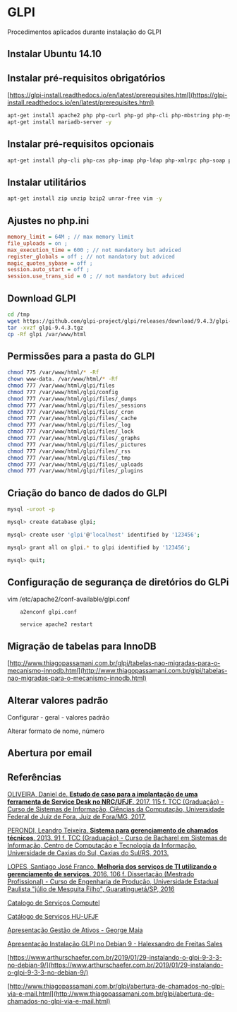 # GLPI

Procedimentos aplicados durante instalação do GLPI

## Instalar Ubuntu 14.10

## **Instalar pré-requisitos obrigatórios**

[https://glpi-install.readthedocs.io/en/latest/prerequisites.html](https://glpi-install.readthedocs.io/en/latest/prerequisites.html)

```bash
apt-get install apache2 php php-curl php-gd php-cli php-mbstring php-mysql php-xml -y  
apt-get install mariadb-server -y

```

## **Instalar pré-requisitos opcionais**

```bash
apt-get install php-cli php-cas php-imap php-ldap php-xmlrpc php-soap php-snmp php-apcu -y
```

## **Instalar utilitários**

```bash
apt-get install zip unzip bzip2 unrar-free vim -y
```

## **Ajustes no php.ini**

```ini
memory_limit = 64M ; // max memory limit  
file_uploads = on ;  
max_execution_time = 600 ; // not mandatory but adviced  
register_globals = off ; // not mandatory but adviced  
magic_quotes_sybase = off ;  
session.auto_start = off ;  
session.use_trans_sid = 0 ; // not mandatory but adviced

```

## **Download GLPI**

```bash
cd /tmp  
wget https://github.com/glpi-project/glpi/releases/download/9.4.3/glpi-9.4.3.tgz 
tar -xvzf glpi-9.4.3.tgz  
cp -Rf glpi /var/www/html

```

## **Permissões para a pasta do GLPI**

```bash
chmod 775 /var/www/html/* -Rf
chown www-data. /var/www/html/* -Rf
chmod 777 /var/www/html/glpi/files
chmod 777 /var/www/html/glpi/config
chmod 777 /var/www/html/glpi/files/_dumps
chmod 777 /var/www/html/glpi/files/_sessions
chmod 777 /var/www/html/glpi/files/_cron
chmod 777 /var/www/html/glpi/files/_cache
chmod 777 /var/www/html/glpi/files/_log
chmod 777 /var/www/html/glpi/files/_lock
chmod 777 /var/www/html/glpi/files/_graphs
chmod 777 /var/www/html/glpi/files/_pictures
chmod 777 /var/www/html/glpi/files/_rss
chmod 777 /var/www/html/glpi/files/_tmp
chmod 777 /var/www/html/glpi/files/_uploads
chmod 777 /var/www/html/glpi/files/_plugins
```

## **Criação do banco de dados do GLPI**

```bash
mysql -uroot -p  

mysql> create database glpi;

mysql> create user 'glpi'@'localhost' identified by '123456';

mysql> grant all on glpi.* to glpi identified by '123456';

mysql> quit;

```

## **Configuração de segurança de diretórios do GLPi**

 vim /etc/apache2/conf-available/glpi.conf

        a2enconf glpi.conf
    
        service apache2 restart

## Migração de tabelas para InnoDB

[http://www.thiagopassamani.com.br/glpi/tabelas-nao-migradas-para-o-mecanismo-innodb.html](http://www.thiagopassamani.com.br/glpi/tabelas-nao-migradas-para-o-mecanismo-innodb.html)

## Alterar valores padrão

Configurar - geral - valores padrão

Alterar formato de nome, número


## Abertura por email


## Referências

[OLIVEIRA, Daniel de. **Estudo de caso para a implantação de uma ferramenta de Service Desk no NRC/UFJF**. 2017. 115 f. TCC (Graduação) - Curso de Sistemas de Informação, Ciências da Computação, Universidade Federal de Juiz de Fora, Juiz de Fora/MG, 2017.](docs/TCC_danieldeoliveira.pdf)

[PERONDI, Leandro Teixeira. **Sistema para gerenciamento de chamados técnicos**. 2013. 91 f. TCC (Graduação) - Curso de Bacharel em Sistemas de Informação, Centro de Computação e Tecnologia da Informação, Universidade de Caxias do Sul, Caxias do Sul/RS, 2013.](docs/TCC_leandroteixeiraperondi.pdf)

[LOPES, Santiago José Franco. **Melhoria dos serviços de TI utilizando o gerenciamento de serviços**. 2016. 106 f. Dissertação (Mestrado Profissional) - Curso de Engenharia de Produção, Universidade Estadual Paulista "júlio de Mesquita Filho", Guaratinguetá/SP, 2016](docs/TCC_santianojosefrancolopes.pdf)

[Catalogo de Serviços Computel](docs/Catalogo_de_Servicos_Computel.pdf)

[Catálogo de Serviços HU-UFJF](docs/Catalogo_Servicos_HU-UFJF.pdf)

[Apresentação Gestão de Ativos - George Maia](docs/Gestao_de_ativos_georgemaia.pdf)

[Apresentação Instalação GLPI no Debian 9 - Halexsandro de Freitas Sales](https://pt.slideshare.net/halexsandro/glpi-debian-9)

[https://www.arthurschaefer.com.br/2019/01/29-instalando-o-glpi-9-3-3-no-debian-9/](https://www.arthurschaefer.com.br/2019/01/29-instalando-o-glpi-9-3-3-no-debian-9/)

[http://www.thiagopassamani.com.br/glpi/abertura-de-chamados-no-glpi-via-e-mail.html](http://www.thiagopassamani.com.br/glpi/abertura-de-chamados-no-glpi-via-e-mail.html)
